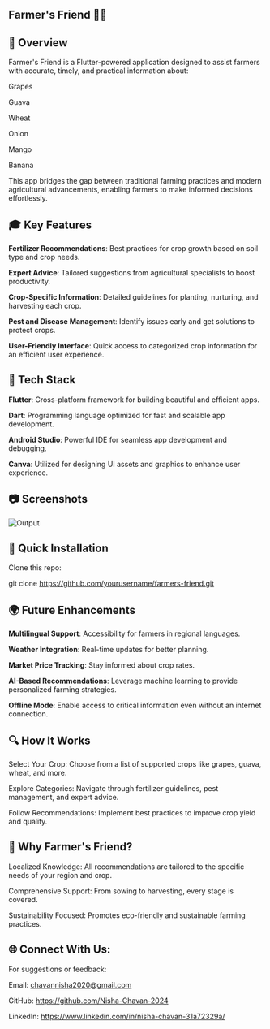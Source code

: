 ## **Farmer's Friend 🌾🌞**


## 🌱 Overview

Farmer's Friend is a Flutter-powered application designed to assist farmers with accurate, timely, and practical information about:

Grapes

Guava

Wheat

Onion

Mango

Banana

This app bridges the gap between traditional farming practices and modern agricultural advancements, enabling farmers to make informed decisions effortlessly.

## 🎓 Key Features

**Fertilizer Recommendations**: Best practices for crop growth based on soil type and crop needs.

**Expert Advice**: Tailored suggestions from agricultural specialists to boost productivity.

**Crop-Specific Information**: Detailed guidelines for planting, nurturing, and harvesting each crop.

**Pest and Disease Management**: Identify issues early and get solutions to protect crops.

**User-Friendly Interface**: Quick access to categorized crop information for an efficient user experience.

## 🚀 Tech Stack

**Flutter**: Cross-platform framework for building beautiful and efficient apps.

**Dart**: Programming language optimized for fast and scalable app development.

**Android Studio**: Powerful IDE for seamless app development and debugging.

**Canva**: Utilized for designing UI assets and graphics to enhance user experience.

## 📷 Screenshots  

![Output](https://github.com/user-attachments/assets/3b8a6cda-f113-4ed2-acfc-a845c138cf82)

## 🚀 Quick Installation

Clone this repo:

git clone https://github.com/yourusername/farmers-friend.git


## 🌍 Future Enhancements

**Multilingual Support**: Accessibility for farmers in regional languages.

**Weather Integration**: Real-time updates for better planning.

**Market Price Tracking**: Stay informed about crop rates.

**AI-Based Recommendations**: Leverage machine learning to provide personalized farming strategies.

**Offline Mode**: Enable access to critical information even without an internet connection.

## 🔍 How It Works

Select Your Crop: Choose from a list of supported crops like grapes, guava, wheat, and more.

Explore Categories: Navigate through fertilizer guidelines, pest management, and expert advice.

Follow Recommendations: Implement best practices to improve crop yield and quality.

## 🌿 Why Farmer's Friend?

Localized Knowledge: All recommendations are tailored to the specific needs of your region and crop.

Comprehensive Support: From sowing to harvesting, every stage is covered.

Sustainability Focused: Promotes eco-friendly and sustainable farming practices.

## 🌐 Connect With Us:

For suggestions or feedback:

Email: chavannisha2020@gmail.com

GitHub: https://github.com/Nisha-Chavan-2024

LinkedIn: https://www.linkedin.com/in/nisha-chavan-31a72329a/

